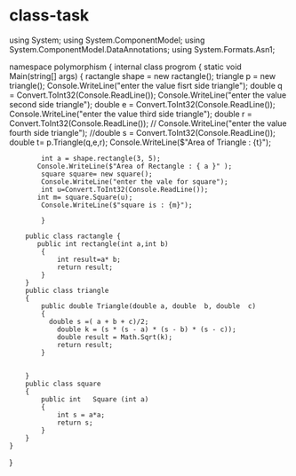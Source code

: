 # class-task
using System;
using System.ComponentModel;
using System.ComponentModel.DataAnnotations;
using System.Formats.Asn1;

namespace polymorphism
{
    internal class progrom
    {
        static void Main(string[] args)
        {
            ractangle shape = new ractangle();
            triangle p = new triangle();
            Console.WriteLine("enter the value fisrt side triangle");
            double q = Convert.ToInt32(Console.ReadLine());
            Console.WriteLine("enter the value second side triangle");
            double e = Convert.ToInt32(Console.ReadLine());
            Console.WriteLine("enter the value third side triangle");
            double r = Convert.ToInt32(Console.ReadLine());
          //  Console.WriteLine("enter the value fourth side triangle");
            //double s = Convert.ToInt32(Console.ReadLine());
            double t= p.Triangle(q,e,r);
            Console.WriteLine($"Area of Triangle : {t}");

            int a = shape.rectangle(3, 5);  
           Console.WriteLine($"Area of Rectangle : { a }" );
            square square= new square();
            Console.WriteLine("enter the vale for square");
            int u=Convert.ToInt32(Console.ReadLine());
           int m= square.Square(u);
            Console.WriteLine($"square is : {m}");
           
            }
        
        public class ractangle { 
           public int rectangle(int a,int b)
            { 
                int result=a* b;
                return result;
            }
        }
        public class triangle
        {
            public double Triangle(double a, double  b, double  c)
            {
              double s =( a + b + c)/2;
                double k = (s * (s - a) * (s - b) * (s - c));
                double result = Math.Sqrt(k);
                return result;
            }
            
            
        }
        public class square
        {
            public int   Square (int a)
            {
                int s = a*a;
                return s;
            }
        }
    }

}
